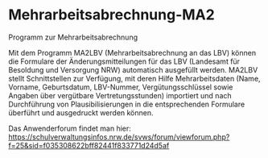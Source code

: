 # Mehrarbeitsabrechnung-MA2

Programm zur Mehrarbeitsabrechnung 

Mit dem Programm MA2LBV (Mehrarbeitsabrechnung an das LBV) können die Formulare der Änderungsmitteilungen für das LBV (Landesamt für Besoldung und Versorgung NRW) automatisch ausgefüllt werden.
MA2LBV stellt Schnittstellen zur Verfügung, mit deren Hilfe Mehrarbeitsdaten (Name, Vorname, Geburtsdatum, LBV-Nummer, Vergütungsschlüssel sowie Angaben über
vergütbare Vertretungsstunden) importiert und nach Durchführung von Plausibilisierungen in die entsprechenden Formulare überführt und ausgedruckt werden können.


Das Anwenderforum findet man hier:
https://schulverwaltungsinfos.nrw.de/svws/forum/viewforum.php?f=25&sid=f035308622bff82441f833771d24d5af
